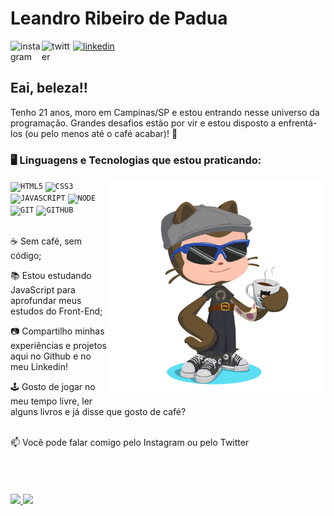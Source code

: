 
<div dsplay="inline-block">
 
 <h1 align="left">Leandro Ribeiro de Padua</h1>
 <a href="https://www.instagram.com/leandrorpadua/">
    <img align="left" width="50px" src="https://cdn-icons-png.flaticon.com/128/4494/4494488.png" alt="instagram" style="vertical-align:top;">
  </a> 
  <a href="https://twitter.com/Donkeylrp">
    <img align="left" width="50px" src="https://cdn-icons-png.flaticon.com/128/3670/3670151.png" alt="twitter" style="vertical-align:top;">
  </a>
  <a href="https://www.linkedin.com/in/leandro-padua-a47b8a168">
    <img width="50px" src="https://cdn-icons-png.flaticon.com/128/145/145807.png" alt="linkedin" style="vertical-align:top;">
  </a>
</div>
</br>

## Eai, beleza!!

Tenho 21 anos, moro em Campinas/SP e estou entrando nesse universo da programação. Grandes desafios estão por vir e estou disposto a enfrentá-los (ou pelo menos até o café acabar)!  🙌
</br>

### 🖥️ Linguagens e Tecnologias que estou praticando:
<img width="350px" align="right" src="octocat.png">
<code><img width="40px" src="https://cdn.jsdelivr.net/gh/devicons/devicon/icons/html5/html5-original-wordmark.svg" title = "HTML5"/></code>
<code><img width="40px" src="https://cdn.jsdelivr.net/gh/devicons/devicon/icons/css3/css3-original-wordmark.svg" title = "CSS3"/></code>
<code><img width="40px" src="https://cdn.jsdelivr.net/gh/devicons/devicon/icons/javascript/javascript-original.svg" title = "JAVASCRIPT"/></code>
<code><img width="40px" src="https://cdn.jsdelivr.net/gh/devicons/devicon/icons/nodejs/nodejs-original.svg" title = "NODE"/></code>
<code><img width="40px" src="https://cdn.jsdelivr.net/gh/devicons/devicon/icons/git/git-original.svg" title = "GIT"/></code>
<code><img width="40px" src="https://cdn.jsdelivr.net/gh/devicons/devicon/icons/github/github-original.svg" title = "GITHUB"/></code>

</br>
</br>
<div display="inline-block">
 <p align="left">☕ Sem café, sem código;</p>
 <p align="left">📚 Estou estudando JavaScript para aprofundar meus estudos do Front-End;</p>
 <p align="left">📷 Compartilho minhas experiências e projetos aqui no Github e no meu Linkedin!</p>
 <p align="left">🕹️ Gosto de jogar no meu tempo livre, ler alguns livros e já disse que gosto de café?</p>
</div>
</br>
📫 Você pode falar comigo pelo Instagram ou pelo Twitter
</br></br></br></br></br>
<div>
<a href="https://github.com/LeandroRPP">
  <img loading="lazy" height="160em" src="https://github-readme-stats.vercel.app/api?username=LeandroRPP&show_icons=true&theme=tokyonight&include_all_commits=true&count_private=true"/>
  <img loading="lazy" height="160em" src="https://github-readme-stats.vercel.app/api/top-langs/?username=LeandroRPP&layout=compact&langs_count=7&theme=tokyonight"/>
</div>


